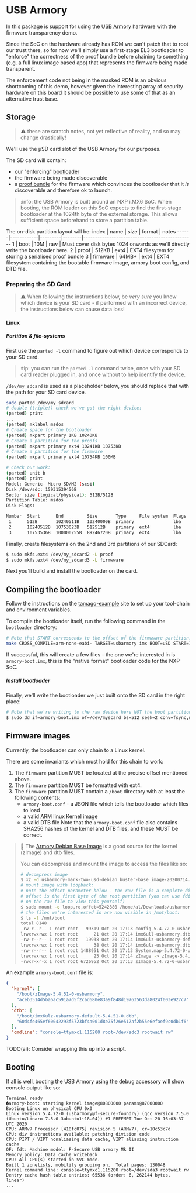 USB Armory
==========

In this package is support for using the
[USB Armory](https://inversepath.com/usbarmory.html) hardware with the firmware
transparency demo.

Since the SoC on the hardware already has ROM we can't patch that to root our
trust there, so for now we'll simply use a first-stage EL3 bootloader to
"enforce" the correctness of the proof bundle before chaining to something
(e.g. a full linux image based app) that represents the firmware being made
transparent.

The enforcement code not being in the masked ROM is an obvious shortcoming of this
demo, however given the interesting array of security hardware on this board
it should be possible to use some of that as an alternative trust base.

Storage
-------

> :warning: these are scratch notes, not yet reflective of reality, and so may
> change drastically!

We'll use the µSD card slot of the USB Armory for our purposes.

The SD card will contain:
   - our "enforcing" [bootloader](./bootloader)
   - the firmware being made discoverable
   - a [proof bundle](/binary_transparency/firmware/api/update_package.go)
     for the firmware which convinces the bootloader that it _is_ discoverable
     and therefore ok to launch.

> :info: the USB Armory is built around an NXP i.MX6 SoC.  When booting, the ROM
> loader on this SoC expects to find the first-stage bootloader at the
> 1024th byte of the external storage.
> This allows sufficient space beforehand to store a partition table.

The on-disk partition layout will be:
index | name       | size    | format | notes
------|------------|---------|--------|-----------------------------------------------
1     | boot       | 10M     | raw    | Must cover disk bytes 1024 onwards as we'll directly write the bootloader here.
2     | proof      | 512KB   | ext4   | EXT4 filesytem for storing a serialised proof bundle
3     | firmware   | 64MB+   | ext4   | EXT4 filesystem containing the bootable firmware  image, armory boot config, and DTD file.

### Preparing the SD Card

> :warning: When following the instructions below, be *very sure* you know which
> device is your SD card - if performed with an incorrect device, the instructions below
> can cause data loss!

#### Linux

##### Partition & file-systems

First use the `parted -l` command to figure out which device corresponds to your
SD card.
> :tip: you can run the `parted -l` command twice, once with your SD card
> reader plugged in, and once without to help identify the device.

`/dev/my_sdcard` is used as a placeholder below, you should replace that with
the path for your SD card device.

```bash
sudo parted /dev/my_sdcard
# double (triple!) check we've got the right device:
(parted) print
...
(parted) mklabel msdos
# Create space for the bootloader
(parted) mkpart primary 1KB 10240KB
# Create a partition for the proofs
(parted) mkpart primary ext4 10241KB 10753KB
# Create a partition for the firmware
(parted) mkpart primary ext4 10754KB 100MB

# Check our work:
(parted) unit b
(parted) print
Model: Generic- Micro SD/M2 (scsi)
Disk /dev/sdc: 15931539456B
Sector size (logical/physical): 512B/512B
Partition Table: msdos
Disk Flags: 

Number  Start      End         Size       Type     File system  Flags
 1      512B       10240511B   10240000B  primary               lba
 2      10240512B  10753023B   512512B    primary  ext4         lba
 3      10753536B  100000255B  89246720B  primary  ext4         lba

```

Finally, create filesystems on the 2nd and 3rd partitions of our SDCard:
```bash
$ sudo mkfs.ext4 /dev/my_sdcard2 -L proof
$ sudo mkfs.ext4 /dev/my_sdcard3 -L firmwware
```

Next you'll build and install the bootloader on the card.

Compiling the bootloader
------------------------

Follow the instructions on the
[tamago-example](https://github.com/f-secure-foundry/tamago-example#Compiling)
site to set up your tool-chain and environment variables.

To compile the bootloader itself, run the following command in the `bootloader`
directory:

```bash
# Note that START corresponds to the offset of the firmwware partition;
make CROSS_COMPILE=arm-none-eabi- TARGET=usbarmory imx BOOT=uSD START=10753536
```

If successful, this will create a few files - the one we're interested in is
`armory-boot.imx`, this is the "native format" bootloader code for the NXP SoC.

##### Install bootloader

Finally, we'll write the bootloader we just built onto the SD card in the right
 place:

```bash
# Note that we're writing to the raw device here NOT the boot partition.
$ sudo dd if=armory-boot.imx of=/dev/myscard bs=512 seek=2 conv=fsync,notrunc
```


Firmware images
---------------

Currently, the bootloader can only chain to a Linux kernel.

There are some invariants which must hold for this chain to work:
1. The `firmware` partition MUST be located at the precise offset mentioned
    above.
2. The `firmware` partition MUST be formatted with ext4.
3. The `firmware` partition MUST contain a `/boot` directory with at least the
    following contents:
    * `armory-boot.conf` - a JSON file which tells the bootloader which files
      to load
    * a valid ARM linux Kernel image
    * a valid DTB file
   Note that the `armory-boot.conf` file also contains SHA256 hashes of the
   kernel and DTB files, and these MUST be correct.


> :frog: The [Armory Debian Base Image](https://github.com/f-secure-foundry/usbarmory-debian-base_image/releases)
> is a good source for the kernel (zImage) and dtb files.
>
> You can decompress and mount the image to access the files like so:
> ```bash
> # decompress image 
> $ xz -d usbarmory-mark-two-usd-debian_buster-base_image-20200714.raw.xz
> # mount image with loopback:
> # note the offset parameter below - the raw file is a complete disk image, this
> # offset is the first byte of the root partition (you can use fdisk or parted
> # on the raw file to view this yourself)
> $ sudo mount -o loop,ro,offet=5242880 /home/al/Downloads/usbarmory-mark-two-usd-debian_buster-base_image-20201020.raw /mnt
> # the files we're interested in are now visible in /mnt/boot:
> $ ls -l /mnt/boot
> total 8148
> -rw-r--r-- 1 root root   99319 Oct 20 17:13 config-5.4.72-0-usbarmory
> lrwxrwxrwx 1 root root      21 Oct 20 17:14 imx6ull-usbarmory.dtb -> imx6ulz-usbarmory.dtb
> -rw-r--r-- 1 root root   19938 Oct 20 17:14 imx6ulz-usbarmory-default-5.4.72-0.dtb
> lrwxrwxrwx 1 root root      38 Oct 20 17:14 imx6ulz-usbarmory.dtb -> imx6ulz-usbarmory-default-5.4.72-0.dtb
> -rw-r--r-- 1 root root 1488951 Oct 20 17:13 System.map-5.4.72-0-usbarmory
> lrwxrwxrwx 1 root root      25 Oct 20 17:14 zImage -> zImage-5.4.72-0-usbarmory
> -rwxr-xr-x 1 root root 6726952 Oct 20 17:13 zImage-5.4.72-0-usbarmory
> ```

An example `armory-boot.conf` file is:

```json
{
  "kernel": [
    "/boot/zImage-5.4.51-0-usbarmory",
    "aceb3514d5ba6ac591a7d5f2cad680e83a9f848d19763563da8024f003e927c7"
  ],
  "dtb": [
    "/boot/imx6ulz-usbarmory-default-5.4.51-0.dtb",
    "60d4fe465ef60042293f5723bf4a001d8e75f26e517af2b55e6efaef9c0db1f6"
  ],
  "cmdline": "console=ttymxc1,115200 root=/dev/sdc3 rootwait rw"
}
```

TODO(al): Consider wrapping this up into a script.

Booting
-------

If all is well, booting the USB Armory using the debug accessory will show
console output like so:

```
Terminal ready
�armory-boot: starting kernel image@80800000 params@87000000
Booting Linux on physical CPU 0x0
Linux version 5.4.72-0 (usbarmory@f-secure-foundry) (gcc version 7.5.0 (Ubuntu/Linaro 7.5.0-3ubuntu1~18.04)) #1 PREEMPT Tue Oct 20 16:03:37 UTC 2020
CPU: ARMv7 Processor [410fc075] revision 5 (ARMv7), cr=10c53c7d
CPU: div instructions available: patching division code
CPU: PIPT / VIPT nonaliasing data cache, VIPT aliasing instruction cache
OF: fdt: Machine model: F-Secure USB armory Mk II
Memory policy: Data cache writeback
CPU: All CPU(s) started in SVC mode.
Built 1 zonelists, mobility grouping on.  Total pages: 130048
Kernel command line: console=ttymxc1,115200 root=/dev/sda3 rootwait rw
Dentry cache hash table entries: 65536 (order: 6, 262144 bytes, linear)
...
```


